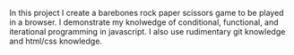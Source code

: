 In this project I create a barebones rock paper scissors game to be played in a browser. I demonstrate my knolwedge of conditional, functional, and iterational programming in javascript. I also use rudimentary git knowledge and html/css knowledge.
